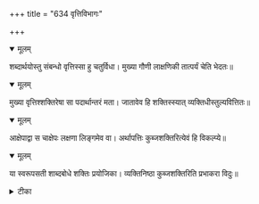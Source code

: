 +++
title = "634 वृत्तिविभागः"

+++


<details open><summary>मूलम्</summary>

शब्दार्थयोस्तु संबन्धो वृत्तिस्सा हु चतुर्विधा। मुख्या गौणी लाक्षणिकी तात्पर्यं चेति भेदतः॥
</details>



<details open><summary>मूलम्</summary>

मुख्या वृत्तिश्शक्तिरेषा सा पदार्थान्तरं मता। जातावेव हि शक्तिस्स्यात् व्यक्तिधीस्तुल्यवित्तितः॥
</details>



<details open><summary>मूलम्</summary>

आक्षेपाद्वा स चाक्षेपः लक्षणा लिङ्गमेव वा। अर्थापत्तिः कुब्जशक्तिरित्येवं हि विकल्प्ये॥
</details>



<details open><summary>मूलम्</summary>

या स्वरूपसती शाब्दबोधे शक्तिः प्रयोजिका। व्यक्तिनिष्ठा कुब्जशक्तिरिति प्रभाकरा विदुः॥
</details>



<details><summary>टीका</summary>

न्या. कु.[2 स्त.]
</details>

